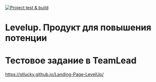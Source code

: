 [![Project test & build](https://github.com/stLucky/Landing-Page-LevelUp/actions/workflows/main.yml/badge.svg)](https://github.com/stLucky/Landing-Page-LevelUp/actions/workflows/main.yml)
# Levelup. Продукт для повышения потенции
# Тестовое задание в TeamLead
https://stlucky.github.io/Landing-Page-LevelUp/

